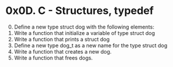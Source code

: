 # 0x0D. C - Structures, typedef
0. Define a new type struct dog with the following elements:
1. Write a function that initialize a variable of type struct dog
2. Write a function that prints a struct dog
3. Define a new type dog_t as a new name for the type struct dog
4. Write a function that creates a new dog.
5. Write a function that frees dogs.
